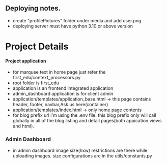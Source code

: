 ## Deploying notes.
* create "profilePictures" folder under media and add user.png
* deploying server must have python 3.10 or above version 



# Project Details
#### Project application
* for marquee text in home page just refer the first_edu/context_processors.py
* root folder is first_edu
* application is an frontend integrated application
* admin_dashboard application is for client admin
* application/templates/application_base.html ->  this page contains header, footer, navbar,Ask us here(container)
* application/templates/index.html -> only home page contents
* for blog prefix url i'm using the .env file. this blog prefix only will call globally in all of the blog listing and detail 
    pages(both appication views and html).

### Admin Dashboard
* in admin dashboard image size(hxw) restrictions are there while uploading images. size configurations are in the utils/constants.py
